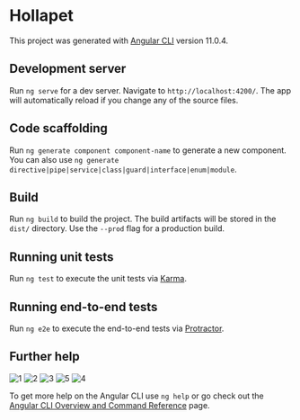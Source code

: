 # Hollapet

This project was generated with [Angular CLI](https://github.com/angular/angular-cli) version 11.0.4.

## Development server

Run `ng serve` for a dev server. Navigate to `http://localhost:4200/`. The app will automatically reload if you change any of the source files.

## Code scaffolding

Run `ng generate component component-name` to generate a new component. You can also use `ng generate directive|pipe|service|class|guard|interface|enum|module`.

## Build

Run `ng build` to build the project. The build artifacts will be stored in the `dist/` directory. Use the `--prod` flag for a production build.

## Running unit tests

Run `ng test` to execute the unit tests via [Karma](https://karma-runner.github.io).

## Running end-to-end tests

Run `ng e2e` to execute the end-to-end tests via [Protractor](http://www.protractortest.org/).

## Further help

![1](https://user-images.githubusercontent.com/53321389/102778789-c8b73400-43c5-11eb-9b0d-446df2cb9a1a.PNG)
![2](https://user-images.githubusercontent.com/53321389/102778792-cb198e00-43c5-11eb-875c-cfaf262f8a9b.PNG)
![3](https://user-images.githubusercontent.com/53321389/102778798-cc4abb00-43c5-11eb-89d0-1fb01d844579.PNG)
![5](https://user-images.githubusercontent.com/53321389/102778801-cd7be800-43c5-11eb-8a81-c6dce3c3e7b1.PNG)
![4](https://user-images.githubusercontent.com/53321389/102778800-cce35180-43c5-11eb-9b0a-a5cce933b3f7.PNG)


To get more help on the Angular CLI use `ng help` or go check out the [Angular CLI Overview and Command Reference](https://angular.io/cli) page.
